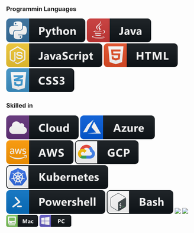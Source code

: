 ### Programmin Languages
<p>
 <img src="https://github.com/MikeCodesDotNET/ColoredBadges/blob/master/svg/dev/languages/python.svg" />
 <img src="https://github.com/MikeCodesDotNET/ColoredBadges/blob/master/svg/dev/languages/java.svg" />
 <img src="https://github.com/MikeCodesDotNET/ColoredBadges/blob/master/svg/dev/languages/js.svg" />
 <img src="https://github.com/MikeCodesDotNET/ColoredBadges/blob/master/svg/dev/languages/html.svg" />
 <img src="https://github.com/MikeCodesDotNET/ColoredBadges/blob/master/svg/dev/languages/css3.svg" />
  
</p>

### Skilled in

<p> 
  <img src="https://github.com/MikeCodesDotNET/ColoredBadges/blob/master/svg/dev/misc/cloud.svg" />
  <img src="https://github.com/MikeCodesDotNET/ColoredBadges/blob/master/svg/dev/services/azure.svg" />
  <img src="https://github.com/MikeCodesDotNET/ColoredBadges/blob/master/svg/dev/services/aws.svg" />
  <img src= https://github.com/MikeCodesDotNET/ColoredBadges/blob/master/svg/dev/services/gcp.svg/>
  <img src="https://github.com/MikeCodesDotNET/ColoredBadges/blob/master/svg/dev/services/kubernetes.svg" />
  <img src="https://github.com/MikeCodesDotNET/ColoredBadges/blob/master/svg/dev/tools/powershell.svg" />
  <img src="https://github.com/MikeCodesDotNET/ColoredBadges/blob/master/svg/dev/tools/bash.svg" />
  <img src="https://github.com/MikeCodesDotNET/ColoredBadges/blob/master/png/devices/cisco.png" />
  <img src="https://github.com/MikeCodesDotNET/ColoredBadges/blob/master/png/devices/cisco.png" />
  <img src="https://github.com/MikeCodesDotNET/ColoredBadges/blob/master/png/devices/mac.png" />
  <img src="https://github.com/MikeCodesDotNET/ColoredBadges/blob/master/png/devices/pc.png" />
 
</p>
